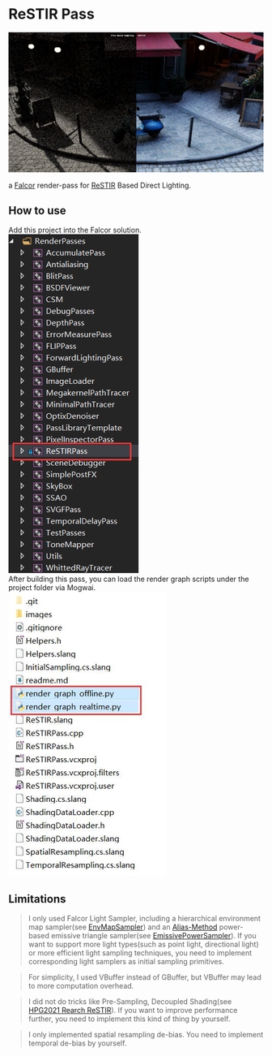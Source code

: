 # ReSTIR Pass

![result](images/result.png)  

a [Falcor](https://github.com/NVIDIAGameWorks/Falcor) render-pass for [ReSTIR](](https://research.nvidia.com/sites/default/files/pubs/2020-07_Spatiotemporal-reservoir-resampling/ReSTIR.pdf)) Based Direct Lighting.

## How to use

Add this project into the Falcor solution.  
![file-tree-layout](images/layout.png)  
After building this pass, you can load the render graph scripts under the project folder via Mogwai.  
![render-graph-files](images/rendergraph.jpg)
## Limitations

> I only used Falcor Light Sampler, including a hierarchical environment map sampler(see [EnvMapSampler](https://github.com/NVIDIAGameWorks/Falcor/blob/5236495554f57a734cc815522d95ae9a7dfe458a/Source/Falcor/Experimental/Scene/Lights/EnvMapSampler.slang)) and an [Alias-Method](http://cgi.cs.mcgill.ca/~enewel3/posts/alias-method/index.html) power-based emissive triangle sampler(see [EmissivePowerSampler](https://github.com/NVIDIAGameWorks/Falcor/blob/5236495554f57a734cc815522d95ae9a7dfe458a/Source/Falcor/Experimental/Scene/Lights/EmissivePowerSampler.slang)). If you want to support more light types(such as point light, directional light) or more efficient light sampling techniques, you need to implement corresponding light samplers as initial sampling primitives.

> For simplicity, I used VBuffer instead of GBuffer, but VBuffer may lead to more computation overhead.

> I did not do tricks like Pre-Sampling, Decoupled Shading(see [HPG2021 Rearch ReSTIR](https://research.nvidia.com/publication/2021-07_Rearchitecting-Spatiotemporal-Resampling)). If you want to improve performance further, you need to implement this kind of thing by yourself.

> I only implemented spatial resampling de-bias. You need to implement temporal de-bias by yourself.